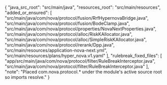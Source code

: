 {
  "java_src_root": "src/main/java",
  "resources_root": "src/main/resources",
  "added_or_ensured": [
    "src/main/java/com/nova/protocol/fusion/RrfHypernovaBridge.java",
    "src/main/java/com/nova/protocol/fusion/BodeClamp.java",
    "src/main/java/com/nova/protocol/properties/NovaNextProperties.java",
    "src/main/java/com/nova/protocol/alloc/RiskKAllocator.java",
    "src/main/java/com/nova/protocol/alloc/SimpleRiskKAllocator.java",
    "src/main/java/com/nova/protocol/rerank/Dpp.java",
    "src/main/resources/application-nova-next.yml",
    "src/main/resources/plans/hyper_nova.v1.yaml"
  ],
  "rulebreak_fixed_files": [
    "app/src/main/java/com/nova/protocol/filter/RuleBreakInterceptor.java",
    "src/main/java/com/nova/protocol/filter/RuleBreakInterceptor.java"
  ],
  "note": "Placed com.nova.protocol.* under the module's active source root so imports resolve."
}
